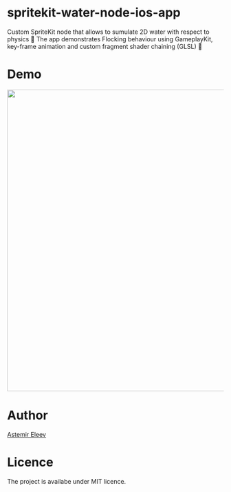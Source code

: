 # spritekit-water-node-ios-app
Custom SpriteKit node that allows to sumulate 2D water with respect to physics 🌊 The app demonstrates Flocking behaviour using GameplayKit, key-frame animation and custom fragment shader chaining (GLSL) 🤯

# Demo

<img src="https://user-images.githubusercontent.com/5098753/38174590-3115fbd4-35d8-11e8-8d52-4255e31e44dc.gif" width="700">

# Author 
[Astemir Eleev](https://github.com/jVirus)

# Licence 
The project is availabe under MIT licence.

